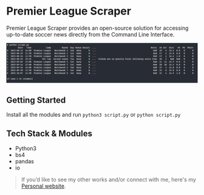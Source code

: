 # Premier League Scraper

Premier League Scraper provides an open-source solution for accessing up-to-date soccer news directly from the Command Line Interface.

![Premier League Scraper Screenshot](./screenshot.png)


## Getting Started

Install all the modules and run `python3 script.py` or `python script.py`

## Tech Stack & Modules

- Python3
- bs4
- pandas
- io

> If you’d like to see my other works and/or connect with me, here's my [Personal website](https://godswillumukoro.com/).

